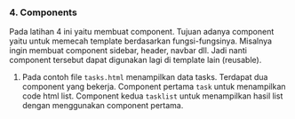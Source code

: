 ### 4. Components
Pada latihan 4 ini yaitu membuat component. Tujuan adanya component yaitu untuk memecah template berdasarkan fungsi-fungsinya. Misalnya ingin membuat component sidebar, header, navbar dll. Jadi nanti component tersebut dapat digunakan lagi di template lain (reusable).

1. Pada contoh file `tasks.html` menampilkan data tasks. Terdapat dua component yang bekerja. Component pertama `task` untuk menampilkan code html list. Component kedua `tasklist` untuk menampilkan hasil list dengan menggunakan component pertama.